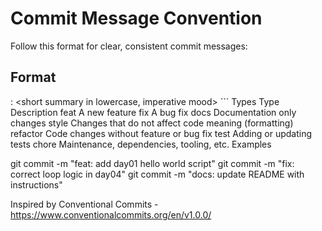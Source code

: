 # Commit Message Convention

Follow this format for clear, consistent commit messages:

## Format

<type>: <short summary in lowercase, imperative mood>
<optional body with additional explanation> ```
Types
Type	Description
feat	A new feature
fix	A bug fix
docs	Documentation only changes
style	Changes that do not affect code meaning (formatting)
refactor	Code changes without feature or bug fix
test	Adding or updating tests
chore	Maintenance, dependencies, tooling, etc.
Examples

git commit -m "feat: add day01 hello world script"
git commit -m "fix: correct loop logic in day04"
git commit -m "docs: update README with instructions"

Inspired by Conventional Commits - https://www.conventionalcommits.org/en/v1.0.0/
